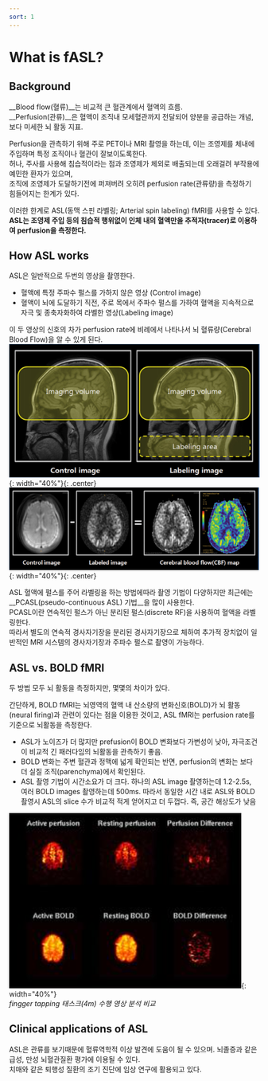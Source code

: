 ```yaml
---
sort: 1
---
```


# What is fASL?

## Background
__Blood flow(혈류)__는 비교적 큰 혈관계에서 혈액의 흐름.  
__Perfusion(관류)__은 혈액이 조직내 모세혈관까지 전달되어 양분을 공급하는 개념, 보다 미세한 뇌 활동 지표.

Perfusion을 관측하기 위해 주로 PET이나 MRI 촬영을 하는데, 이는 조영제를 체내에 주입하며 특정 조직이나 혈관이 잘보이도록한다.  
허나, 주사를 사용해 침습적이라는 점과 조영제가 체외로 배출되는데 오래걸려 부작용에 예민한 환자가 있으며,  
조직에 조영제가 도달하기전에 퍼져버려 오히려 perfusion rate(관류량)을 측정하기 힘들어지는 한계가 있다.

이러한 한계로 ASL(동맥 스핀 라벨링; Arterial spin labeling) fMRI를 사용할 수 있다.  
__ASL는 조영제 주입 등의 침습적 행위없이 인체 내의 혈액만을 추적자(tracer)로 이용하여 perfusion을 측정한다.__

## How ASL works
ASL은 일반적으로 두번의 영상을 촬영한다.  

- 혈액에 특정 주파수 펄스를 가하지 않은 영상 (Control image)
- 혈액이 뇌에 도달하기 직전, 주로 목에서 주파수 펄스를 가하여 혈액을 지속적으로 자극 및 종축자화하여 라벨한 영상(Labeling image)  
  
이 두 영상의 신호의 차가 perfusion rate에 비례에서 나타나서 뇌 혈류량(Cerebral Blood Flow)을 알 수 있게 된다.  
![ASL](/assets/images/tab_research/fMRI/ASL/file1/ASL.PNG){: width="40%"}{: .center} ![ASL_MAP](/assets/images/tab_research/fMRI/ASL/file1/ASL_MAP.PNG){: width="40%"}{: .center}  

ASL 혈액에 펄스를 주어 라벨링을 하는 방법에따라 촬영 기법이 다양하지만 최근에는 __PCASL(pseudo-continuous ASL) 기법__을 많이 사용한다.  
PCASL이란 연속적인 펄스가 아닌 분리된 펄스(discrete RF)을 사용하여 혈액을 라벨링한다.  
따라서 별도의 연속적 경사자기장을 분리된 경사자기장으로 체하여 추가적 장치없이 일반적인 MRI 시스템의 경사자기장과 주파수 펄스로 촬영이 가능하다.

## ASL vs. BOLD fMRI
두 방법 모두 뇌 활동을 측정하지만, 몇몇의 차이가 있다. 

간단하게, BOLD fMRI는 뇌영역의 혈액 내 산소량의 변화신호(BOLD)가 뇌 활동(neural firing)과 관련이 있다는 점을 이용한 것이고, 
ASL fMRI는 perfusion rate를 기준으로 뇌활동을 측정한다.

- ASL가 노이즈가 더 많지만 prefusion이 BOLD 변화보다 가변성이 낮아, 자극조건이 비교적 긴 패러다임의 뇌활동을 관측하기 좋음.
- BOLD 변화는 주변 혈관과 정맥에 넓게 확인되는 반면, perfusion의 변화는 보다 더 실질 조직(parenchyma)에서 확인된다.  
- ASL 촬영 기법이 시간소요가 더 크다. 하나의 ASL image 촬영하는데 1.2-2.5s, 여러 BOLD images 촬영하는데 500ms.
  따라서 동일한 시간 내로 ASL와 BOLD 촬영시 ASL의 slice 수가 비교적 적게 얻어지고 더 두껍다. 즉, 공간 해상도가 낮음

![ASL_MAP](/assets/images/tab_research/fMRI/ASL/file1/ASLvsBOLD.PNG){: width="40%"}  
_fingger tapping 태스크(4m) 수행 영상 분석 비교_


## Clinical applications of ASL
ASL은 관류를 보기때문에 혈류역학적 이상 발견에 도움이 될 수 있으며.
뇌졸증과 같은 급성, 만성 뇌혈관질환 평가에 이용될 수 있다.  
치매와 같은 퇴행성 질환의 조기 진단에 임상 연구에 활용되고 있다.


